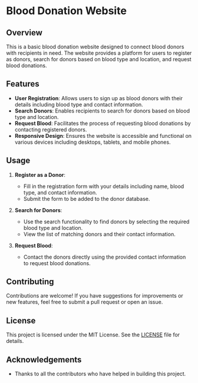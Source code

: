 
# Blood Donation Website

## Overview

This is a basic blood donation website designed to connect blood donors with recipients in need. The website provides a platform for users to register as donors, search for donors based on blood type and location, and request blood donations.

## Features

- **User Registration**: Allows users to sign up as blood donors with their details including blood type and contact information.
- **Search Donors**: Enables recipients to search for donors based on blood type and location.
- **Request Blood**: Facilitates the process of requesting blood donations by contacting registered donors.
- **Responsive Design**: Ensures the website is accessible and functional on various devices including desktops, tablets, and mobile phones.

## Usage

1. **Register as a Donor**:
   - Fill in the registration form with your details including name, blood type, and contact information.
   - Submit the form to be added to the donor database.

2. **Search for Donors**:
   - Use the search functionality to find donors by selecting the required blood type and location.
   - View the list of matching donors and their contact information.

3. **Request Blood**:
   - Contact the donors directly using the provided contact information to request blood donations.

## Contributing

Contributions are welcome! If you have suggestions for improvements or new features, feel free to submit a pull request or open an issue.


## License

This project is licensed under the MIT License. See the [LICENSE](LICENSE) file for details.

## Acknowledgements

- Thanks to all the contributors who have helped in building this project.
